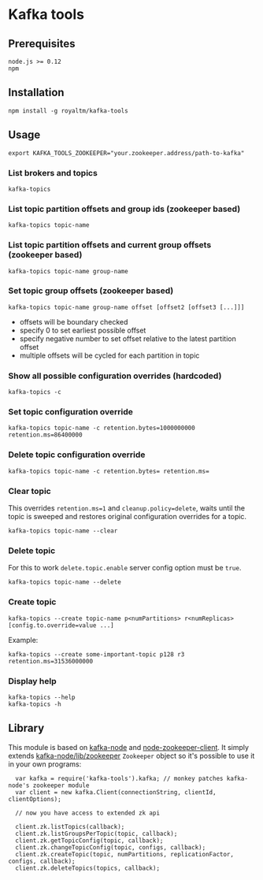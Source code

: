 Kafka tools
===========

Prerequisites
-------------

    node.js >= 0.12
    npm

Installation
------------

    npm install -g royaltm/kafka-tools


Usage
-----

    export KAFKA_TOOLS_ZOOKEEPER="your.zookeeper.address/path-to-kafka"

### List brokers and topics

    kafka-topics


### List topic partition offsets and group ids (zookeeper based)


    kafka-topics topic-name


### List topic partition offsets and current group offsets (zookeeper based)

    kafka-topics topic-name group-name

### Set topic group offsets (zookeeper based)

    kafka-topics topic-name group-name offset [offset2 [offset3 [...]]]

- offsets will be boundary checked
- specify 0 to set earliest possible offset
- specify negative number to set offset relative to the latest partition offset
- multiple offsets will be cycled for each partition in topic

### Show all possible configuration overrides (hardcoded)

    kafka-topics -c

### Set topic configuration override

    kafka-topics topic-name -c retention.bytes=1000000000 retention.ms=86400000

### Delete topic configuration override

    kafka-topics topic-name -c retention.bytes= retention.ms=

### Clear topic

This overrides `retention.ms=1` and `cleanup.policy=delete`, waits until the topic is sweeped and restores original configuration overrides for a topic.

    kafka-topics topic-name --clear

### Delete topic

For this to work `delete.topic.enable` server config option must be `true`.

    kafka-topics topic-name --delete

### Create topic

    kafka-topics --create topic-name p<numPartitions> r<numReplicas> [config.to.override=value ...]

Example:

    kafka-topics --create some-important-topic p128 r3 retention.ms=31536000000

### Display help

    kafka-topics --help
    kafka-topics -h


Library
-------

This module is based on [kafka-node](https://www.npmjs.com/package/kafka-node) and [node-zookeeper-client](https://www.npmjs.com/package/node-zookeeper-client).
It simply extends [kafka-node/lib/zookeeper](https://github.com/SOHU-Co/kafka-node/blob/master/lib/zookeeper.js) `Zookeeper` object so it's possible to use it in your own programs:

```
  var kafka = require('kafka-tools').kafka; // monkey patches kafka-node's zookeeper module
  var client = new kafka.Client(connectionString, clientId, clientOptions);

  // now you have access to extended zk api

  client.zk.listTopics(callback);
  client.zk.listGroupsPerTopic(topic, callback);
  client.zk.getTopicConfig(topic, callback);
  client.zk.changeTopicConfig(topic, configs, callback);
  client.zk.createTopic(topic, numPartitions, replicationFactor, configs, callback);
  client.zk.deleteTopics(topics, callback);
```
